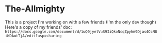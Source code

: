 # The-Allmighty
This is a project I'm working on with a few friends (I'm the only dev though)
Here's a copy of my friends' doc: `https://docs.google.com/document/d/1uQ0jyetVuS9IiQkoNcqZpyhm9Djas4OcN8iKDAutTjA/edit?usp=sharing`
